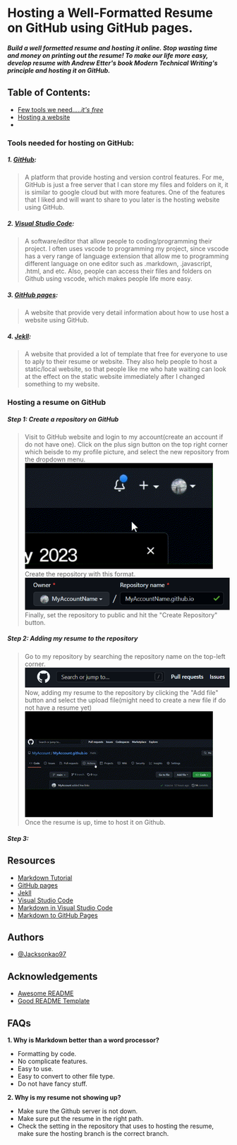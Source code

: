 # Hosting a Well-Formatted Resume on GitHub using GitHub pages.

##### Build a well formetted resume and hosting it online. Stop wasting time and money on printing out the resume! To make our life more easy, develop resume with Andrew Etter's book Modern Technical Writing's principle and hosting it on GitHub.

## Table of Contents:
- [Few tools we need....._it's free_](#tools-needed-for-hosting-on-github)
- [Hosting a website](#hosting-a-resume-on-github)
- []()

### Tools needed for hosting on GitHub:
##### 1. [GitHub](https://github.com/):
   > A platform that provide hosting and version control features. For me, GitHub is just a free server that I can store my files and folders on it, it is similar to google cloud but with more features. One of the features that I liked and will want to share to you later is the hosting website using GitHub.
##### 2. [Visual Studio Code](https://code.visualstudio.com/):
   > A software/editor that allow people to coding/programming their project. I often uses vscode to programming my project, since vscode has a very range of language extension that allow me to programming different language on one editor such as .markdown, .javascript, .html, and etc. Also, people can access their files and folders on Github using vscode, which makes people life more easy.
##### 3. [GitHub pages](https://pages.github.com/):
   > A website that provide very detail information about how to use host a website using GitHub.
##### 4. [Jekll](https://jekyllrb.com/):
   > A website that provided a lot of template that free for everyone to use to aply to their resume or website. They also help people to host a static/local website, so that people like me who hate waiting can look at the effect on the static website immediately after I changed something to my website.

### Hosting a resume on GitHub
##### Step 1: Create a repository on GitHub
   >Visit to GitHub website and login to my account(create an account if do not have one). Click on the plus sign button on the top right corner which beisde to my profile picture, and select the new repository from the dropdown menu. ![](./Material/Gif/createRepo_p1.gif)
   >Create the repository with this format. ![](./Material/Pic/namingRepo.png)
   >Finally, set the repository to public and hit the "Create Repository" button.
##### Step 2: Adding my resume to the repository
   >Go to my repository by searching the repository name on the top-left corner.
   >![](./Material/Pic/findRepo.png)
   >Now, adding my resume to the repository by clicking the "Add file" button and select the upload file(might need to create a new file if do not have a resume yet)
   >![](./Material/Gif/uploadFileRepo.gif)
   >Once the resume is up, time to host it on Github.
##### Step 3: 



## Resources

- [Markdown Tutorial](https://www.markdowntutorial.com/)
- [GitHub pages](https://pages.github.com/)
- [Jekll](https://jekyllrb.com/)
- [Visual Studio Code](https://code.visualstudio.com/)
- [Markdown in Visual Studio Code](https://code.visualstudio.com/docs/languages/markdown)
- [Markdown to GitHub Pages](https://nicolas-van.github.io/easy-markdown-to-github-pages/)

## Authors

- [@Jacksonkao97](https://github.com/Jacksonkao97)

## Acknowledgements

- [Awesome README](https://github.com/matiassingers/awesome-readme)
- [Good README Template](https://github.com/PurpleBooth/a-good-readme-template)

## FAQs

**1. Why is Markdown better than a word processor?**
   - Formatting by code.
   - No complicate features.
   - Easy to use.
   - Easy to convert to other file type.
   - Do not have fancy stuff.

**2. Why is my resume not showing up?**
   - Make sure the Github server is not down.
   - Make sure put the resume in the right path.
   - Check the setting in the repository that uses to hosting the resume, make sure the hosting branch is the correct branch.